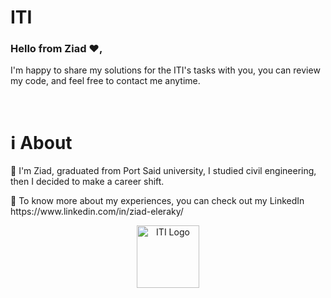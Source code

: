 # ITI     
                      
<h3>Hello from Ziad ❤️,</h3> 
          
I'm happy to share my solutions for the ITI's tasks with you, you can review my code, and feel free to contact me anytime.
  
<br>
  
<h1>ℹ️ About</h1>
<p>📌 I'm Ziad, graduated from Port Said university, I studied civil engineering, then I decided to make a career shift.</p>
<p>📌 To know more about my experiences, you can check out my LinkedIn https://www.linkedin.com/in/ziad-eleraky/</p>
 

<div align="center"><img src="https://www.iti.gov.eg/assets/images/iti-logo.png" alt="ITI Logo" width="100" /></div>

